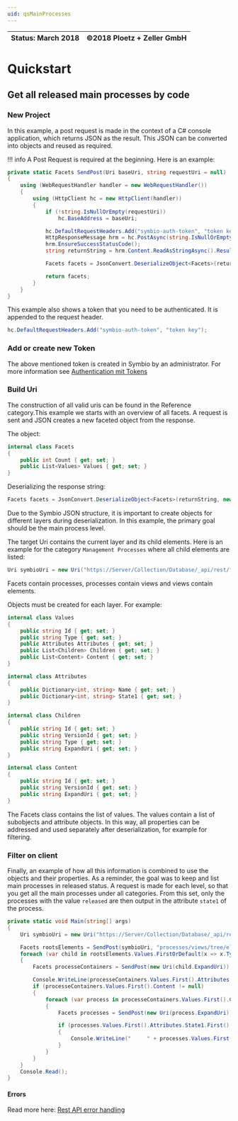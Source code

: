 ```yaml
---
uid: qsMainProcesses
---
```

<!--[Reference](xref:QSMainProcesses)
-->
| Status: March 2018   | ©2018 Ploetz + Zeller GmbH   |
|--------------------|------------------------------|


# Quickstart

## Get all released main processes by code

### New Project

In this example, a post request is made in the context of a C# console application, which returns JSON as the result. This JSON can be converted into objects and reused as required.
<!--
> [!NOTE]

> [!WARNING]

> [!IMPORTANT]

> [!Caution]
-->
!!! info
    A Post Request is required at the beginning. Here is an example:

```c#
private static Facets SendPost(Uri baseUri, string requestUri = null)
{
    using (WebRequestHandler handler = new WebRequestHandler())
    {
        using (HttpClient hc = new HttpClient(handler))
        {
            if (!string.IsNullOrEmpty(requestUri))
                hc.BaseAddress = baseUri;

            hc.DefaultRequestHeaders.Add("symbio-auth-token", "token key");
            HttpResponseMessage hrm = hc.PostAsync(string.IsNullOrEmpty(requestUri) ? baseUri.AbsoluteUri : requestUri, null).Result;
            hrm.EnsureSuccessStatusCode();
            string returnString = hrm.Content.ReadAsStringAsync().Result;

            Facets facets = JsonConvert.DeserializeObject<Facets>(returnString, new JsonSerializerSettings() { Converters = new[] { new KeyValuePairConverter() } });

            return facets;
        }
    }
}
```
This example also shows a token that you need to be authenticated. It is appended to the request header.
```c#
hc.DefaultRequestHeaders.Add("symbio-auth-token", "token key");
```
### Add or create new Token
The above mentioned token is created in Symbio by an administrator. For more information see [Authentication mit Tokens](xref:authtoken)
### Build Uri
The construction of all valid uris can be found in the Reference category.This example we starts with an overview of all facets. A request is sent and JSON creates a new faceted object from the response.

The object:
```c#
internal class Facets
{
    public int Count { get; set; }
    public List<Values> Values { get; set; }
}
```
Deserializing the response string:
```c#
Facets facets = JsonConvert.DeserializeObject<Facets>(returnString, new JsonSerializerSettings  (){ Converters = new[] { new KeyValuePairConverter() } });
```
Due to the Symbio JSON structure, it is important to create objects for different layers during deserialization. In this example, the primary goal should be the main process level.

The target Uri contains the current layer and its child elements. Here is an example for the category `Management Processes` where all child elements are listed:
```c#
Uri symbioUri = new Uri("https://Server/Collection/Database/_api/rest/facets/processes/views/tree/elements/Origin Key of Category/");
```
Facets contain processes, processes contain views and views contain elements.

Objects must be created for each layer. For example:
```c#
internal class Values
{
    public string Id { get; set; }
    public string Type { get; set; }
    public Attributes Attributes { get; set; }
    public List<Children> Children { get; set; }
    public List<Content> Content { get; set; }
}

internal class Attributes
{
    public Dictionary<int, string> Name { get; set; }
    public Dictionary<int, string> State1 { get; set; }
}

internal class Children
{
    public string Id { get; set; }
    public string VersionId { get; set; }
    public string Type { get; set; }
    public string ExpandUri { get; set; }
}

internal class Content
{
    public string Id { get; set; }
    public string VersionId { get; set; }
    public string ExpandUri { get; set; }
}
```
The Facets class contains the list of values. The values contain a list of subobjects and attribute objects. In this way, all properties can be addressed and used separately after deserialization, for example for filtering.

### Filter on client

Finally, an example of how all this information is combined to use the objects and their properties. As a reminder, the goal was to keep and list main processes in released status. A request is made for each level, so that you get all the main processes under all categories. From this set, only the processes with the value `released` are then output in the attribute `state1` of the process.

```c#
private static void Main(string[] args)
{
    Uri symbioUri = new Uri("https://Server/Collection/Database/_api/rest/facets/");

    Facets rootsElements = SendPost(symbioUri, "processes/views/tree/elements/");
    foreach (var child in rootsElements.Values.FirstOrDefault(x => x.Type == "processHouse").Children)
    {
        Facets processeContainers = SendPost(new Uri(child.ExpandUri));

        Console.WriteLine(processeContainers.Values.First().Attributes.Name.First().Value);
        if (processeContainers.Values.First().Content != null)
        {
            foreach (var process in processeContainers.Values.First().Content)
            {
                Facets processes = SendPost(new Uri(process.ExpandUri));

                if (processes.Values.First().Attributes.State1.First().Value == "released")
                {
                    Console.WriteLine("     " + processes.Values.First().Attributes.Name.First().Value);
                }
            }
        }
    }
    Console.Read();
}
```

#### Errors

Read more here: [Rest API error handling](xref:error)
